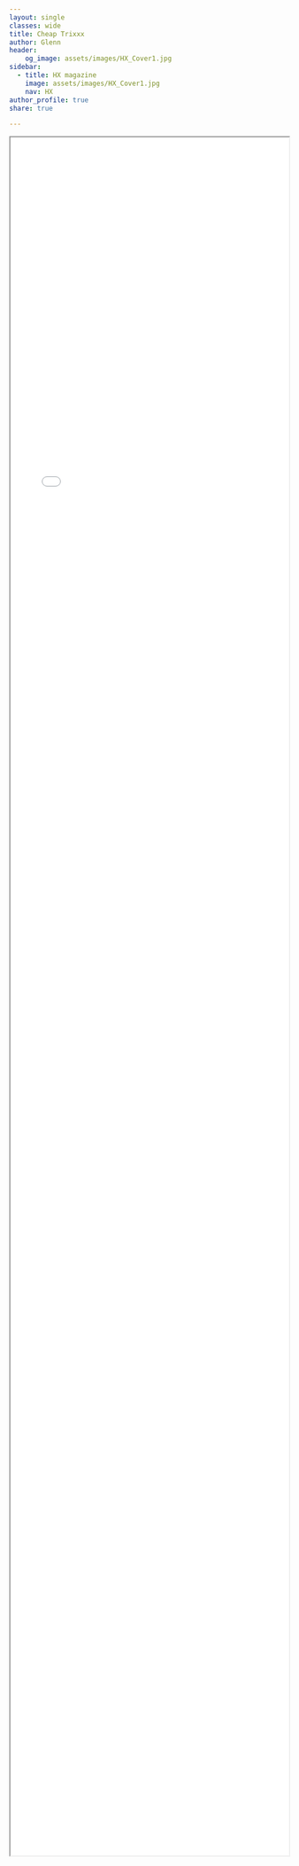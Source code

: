 ```yaml
---
layout: single
classes: wide
title: Cheap Trixxx
author: Glenn
header:
    og_image: assets/images/HX_Cover1.jpg
sidebar:
  - title: HX magazine
    image: assets/images/HX_Cover1.jpg
    nav: HX
author_profile: true
share: true

---
```



<style type="text/css">
  iframe {
    max-width: 100%;
  }
</style>

<div>
<iframe src="hxn/web.archive.org/web/20050221102140if_/http:/www.hx.com/features/indexgreen.html" width="800px" height="3100px" allow-forms="false"></iframe>
</div>

